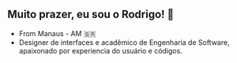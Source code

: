 ## Muito prazer, eu sou o Rodrigo! 👋
 
- From Manaus - AM :brazil:
- Designer de interfaces e acadêmico de Engenharia de Software, apaixonado por experiencia do usuário e códigos.
<!--
**RodrigoBerino/RodrigoBerino** is a ✨ _special_ ✨ repository because its `README.md` (this file) appears on your GitHub profile.

Here are some ideas to get you started:

- 🔭 I’m currently working on ...
- 🌱 I’m currently learning ...
- 👯 I’m looking to collaborate on ...
- 🤔 I’m looking for help with ...
- 💬 Ask me about ...
- 📫 How to reach me: ...
- 😄 Pronouns: ...
- ⚡ Fun fact: ...
-->
